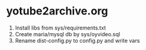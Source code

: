 # yotube2archive.org

1. Install libs from sys/requirements.txt
2. Create maria/mysql db by sys/oyvideo.sql
3. Rename dist-config.py to config.py and write vars